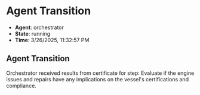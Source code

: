 # Agent Transition

- **Agent**: orchestrator
- **State**: running
- **Time**: 3/26/2025, 11:32:57 PM

## Agent Transition

Orchestrator received results from certificate for step: Evaluate if the engine issues and repairs have any implications on the vessel's certifications and compliance.

